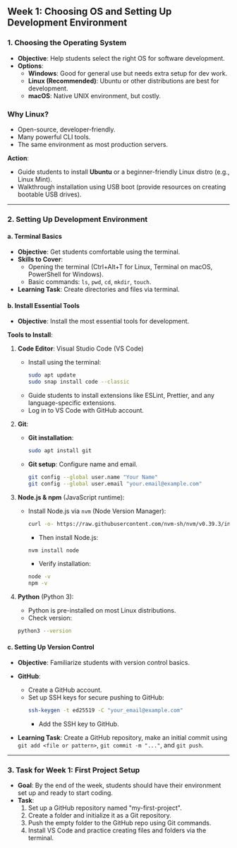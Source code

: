 
## **Week 1: Choosing OS and Setting Up Development Environment**

### **1. Choosing the Operating System**

- **Objective**: Help students select the right OS for software development.
- **Options**:
  - **Windows**: Good for general use but needs extra setup for dev work.
  - **Linux (Recommended)**: Ubuntu or other distributions are best for development.
  - **macOS**: Native UNIX environment, but costly.

### **Why Linux?**

- Open-source, developer-friendly.
- Many powerful CLI tools.
- The same environment as most production servers.

**Action**:

- Guide students to install **Ubuntu** or a beginner-friendly Linux distro (e.g., Linux Mint).
- Walkthrough installation using USB boot (provide resources on creating bootable USB drives).

---

### **2. Setting Up Development Environment**

#### **a. Terminal Basics**

- **Objective**: Get students comfortable using the terminal.
- **Skills to Cover**:
  - Opening the terminal (Ctrl+Alt+T for Linux, Terminal on macOS, PowerShell for Windows).
  - Basic commands: `ls`, `pwd`, `cd`, `mkdir`, `touch`.
- **Learning Task**: Create directories and files via terminal.

#### **b. Install Essential Tools**

- **Objective**: Install the most essential tools for development.

**Tools to Install**:

1.  **Code Editor**: Visual Studio Code (VS Code)

    - Install using the terminal:
      ```bash
      sudo apt update
      sudo snap install code --classic
      ```
    - Guide students to install extensions like ESLint, Prettier, and any language-specific extensions.
    - Log in to VS Code with GitHub account.

2.  **Git**:

    - **Git installation**:
      ```bash
      sudo apt install git
      ```
    - **Git setup**: Configure name and email.
      ```bash
      git config --global user.name "Your Name"
      git config --global user.email "your.email@example.com"
      ```

3.  **Node.js & npm** (JavaScript runtime):

    - Install Node.js via `nvm` (Node Version Manager):
      ```bash
      curl -o- https://raw.githubusercontent.com/nvm-sh/nvm/v0.39.3/install.sh | bash
      ```
      - Then install Node.js:
      ```bash
      nvm install node
      ```
      - Verify installation:
      ```bash
      node -v
      npm -v
      ```

4.  **Python** (Python 3):
    - Python is pre-installed on most Linux distributions.
    - Check version:
    ```bash
    python3 --version
    ```

#### **c. Setting Up Version Control**

- **Objective**: Familiarize students with version control basics.
- **GitHub**:

  - Create a GitHub account.
  - Set up SSH keys for secure pushing to GitHub:
    ```bash
    ssh-keygen -t ed25519 -C "your_email@example.com"
    ```
    - Add the SSH key to GitHub.

- **Learning Task**: Create a GitHub repository, make an initial commit using `git add <file or pattern>`, `git commit -m "..."`, and `git push`.

---

### **3. Task for Week 1: First Project Setup**

- **Goal**: By the end of the week, students should have their environment set up and ready to start coding.
- **Task**:
  1.  Set up a GitHub repository named "my-first-project".
  2.  Create a folder and initialize it as a Git repository.
  3.  Push the empty folder to the GitHub repo using Git commands.
  4.  Install VS Code and practice creating files and folders via the terminal.
